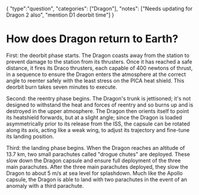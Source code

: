 {
    "type":"question",
    "categories": ["Dragon"],
    "notes": ["Needs updating for Dragon 2 also", "mention D1 deorbit time"]
}

# How does Dragon return to Earth?

First: the deorbit phase starts. The Dragon coasts away from the station to prevent damage to the station from its thrusters. Once it has reached a safe distance, it fires its Draco thrusters, each capable of 400 newtons of thrust, in a sequence to ensure the Dragon enters the atmosphere at the correct angle to reenter safely with the least stress on the PICA heat shield. This deorbit burn takes seven minutes to execute.

Second: the reentry phase begins. The Dragon's trunk is jettisoned; it's not designed to withstand the heat and forces of reentry and so burns up and is destroyed in the upper atmosphere. The Dragon then orients itself to point its heatshield forwards, but at a slight angle; since the Dragon is loaded asymmetrically prior to its release from the ISS, the capsule can be rotated along its axis, acting like a weak wing, to adjust its trajectory and fine-tune its landing position.

Third: the landing phase begins. When the Dragon reaches an altitude of 13.7 km, two small parachutes called "drogue chutes" are deployed. These slow down the Dragon capsule and ensure full deployment of the three main parachutes. After the three main parachutes deployed, they slow the Dragon to about 5 m/s at sea level for splashdown. Much like the Apollo capsule, the Dragon is able to land with two parachutes in the event of an anomaly with a third parachute.
